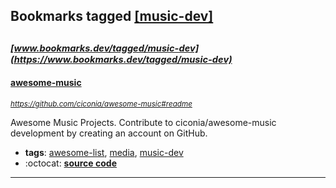 ## Bookmarks tagged [[music-dev]](https://www.bookmarks.dev/search?q=[music-dev])

_<sup><sup>[www.bookmarks.dev/tagged/music-dev](https://www.bookmarks.dev/tagged/music-dev)</sup></sup>_
---
#### [awesome-music](https://github.com/ciconia/awesome-music#readme)
_<sup>https://github.com/ciconia/awesome-music#readme</sup>_

Awesome Music Projects. Contribute to ciconia/awesome-music development by creating an account on GitHub.
* **tags**: [awesome-list](../tagged/awesome-list.md), [media](../tagged/media.md), [music-dev](../tagged/music-dev.md)
* :octocat: **[source code](https://github.com/ciconia/awesome-music#readme)**
---
